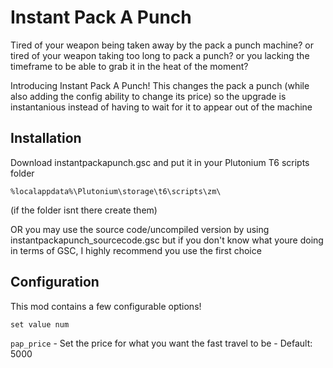 # Instant Pack A Punch
Tired of your weapon being taken away by the pack a punch machine?
or tired of your weapon taking too long to pack a punch?
or you lacking the timeframe to be able to grab it in the heat of the moment?

Introducing Instant Pack A Punch! This changes the pack a punch (while also adding the config ability to change its price) so the upgrade is instantanious instead of having to wait for it to appear out of the machine

## Installation
Download instantpackapunch.gsc and put it in your Plutonium T6 scripts folder

```%localappdata%\Plutonium\storage\t6\scripts\zm\```

(if the folder isnt there create them)


OR you may use the source code/uncompiled version by using instantpackapunch_sourcecode.gsc but if you don't know what youre doing in terms of GSC, I highly recommend you use the first choice

## Configuration
This mod contains a few configurable options!

```set value num```

``pap_price`` - Set the price for what you want the fast travel to be - Default: 5000
